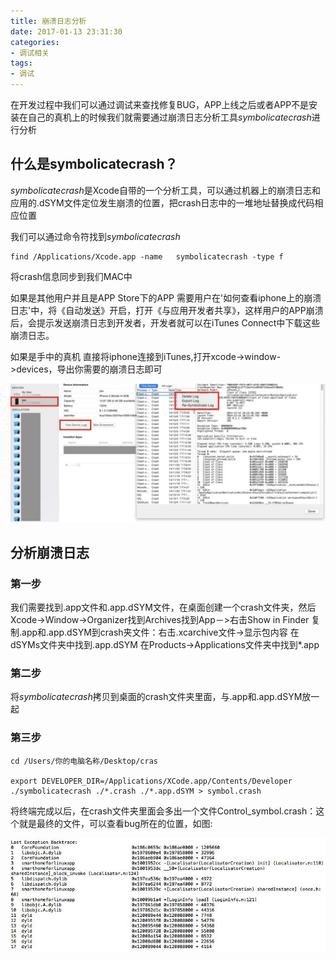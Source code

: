 ```yaml
---
title: 崩溃日志分析
date: 2017-01-13 23:31:30
categories:
- 调试相关
tags:
- 调试
---
```


在开发过程中我们可以通过调试来查找修复BUG，APP上线之后或者APP不是安装在自己的真机上的时候我们就需要通过崩溃日志分析工具*symbolicatecrash*进行分析

## 什么是symbolicatecrash？
*symbolicatecrash*是Xcode自带的一个分析工具，可以通过机器上的崩溃日志和应用的.dSYM文件定位发生崩溃的位置，把crash日志中的一堆地址替换成代码相应位置

我们可以通过命令符找到*symbolicatecrash*

    find /Applications/Xcode.app -name   symbolicatecrash -type f

将crash信息同步到我们MAC中

如果是其他用户并且是APP Store下的APP
需要用户在'如何查看iphone上的崩溃日志'中，将《自动发送》开启，打开《与应用开发者共享》，这样用户的APP崩溃后，会提示发送崩溃日志到开发者，开发者就可以在iTunes Connect中下载这些崩溃日志。

如果是手中的真机
直接将iphone连接到iTunes,打开xcode->window->devices，导出你需要的崩溃日志即可

![png1](/assets/images/bkfx1.jpg)

## 分析崩溃日志
### 第一步
我们需要找到.app文件和.app.dSYM文件，在桌面创建一个crash文件夹，然后Xcode->Window->Organizer找到Archives找到App－>右击Show in Finder
复制.app和.app.dSYM到crash夹文件：右击.xcarchive文件->显示包内容 在dSYMs文件夹中找到.app.dSYM 在Products->Applications文件夹中找到*.app
### 第二步
将*symbolicatecrash*拷贝到桌面的crash文件夹里面，与.app和.app.dSYM放一起
### 第三步

    cd /Users/你的电脑名称/Desktop/cras

    export DEVELOPER_DIR=/Applications/XCode.app/Contents/Developer ./symbolicatecrash ./*.crash ./*.app.dSYM > symbol.crash

将终端完成以后，在crash文件夹里面会多出一个文件Control_symbol.crash：这个就是最终的文件，可以查看bug所在的位置，如图:

![png2](/assets/images/bkfx2.jpg)

